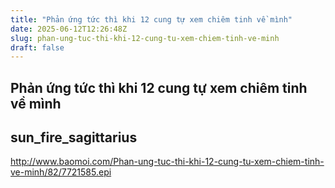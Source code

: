 ```yaml
---
title: "Phản ứng tức thì khi 12 cung tự xem chiêm tinh về mình"
date: 2025-06-12T12:26:48Z
slug: phan-ung-tuc-thi-khi-12-cung-tu-xem-chiem-tinh-ve-minh
draft: false
---
```


## Phản ứng tức thì khi 12 cung tự xem chiêm tinh về mình

## sun_fire_sagittarius

http://www.baomoi.com/Phan-ung-tuc-thi-khi-12-cung-tu-xem-chiem-tinh-ve-minh/82/7721585.epi